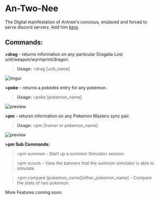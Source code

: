 # An-Two-Nee 
The Digital manifestation of Antnee's concious, enslaved and forced to serve discord servers. Add him [here](https://discordapp.com/oauth2/authorize?&client_id=577853873088102400&scope=bot&permissions=8).

## Commands:

**\>drag** - returns information on any particular Dragalia Lost unit/weapon/wyrmprint/dragon. 
  
  >**Usage:** >drag [unit_name]
  
  ![Imgur](https://i.imgur.com/o4kmmjf.png)

**\>poke** - returns a pokedex entry for any pokemon.
  
  >**Usage:** >poke [pokemon_name]

  ![preview](https://imgur.com/AG4LJsl)
  
**\>pm** - retursn information on any Pokemon Masters sync pair. 
  
  >**Usage:** >pm [trainer or pokemon_name]
  
  ![preview](https://imgur.com/AG4LJsl)
  
  **\>pm Sub Commands:**
 
  >\>pm summon - Start up a summon Simulator session.
  
  >\>pm scouts - View the banners that the summon simulator is able to simulate.
  
  >\>pm compare [pokemon_name][other_pokemon_name] - Compare the stats of two pokemon.
  
  
More Features coming soon.
